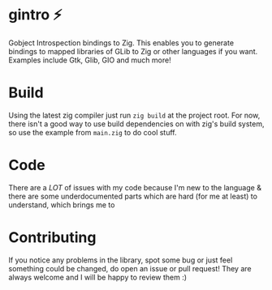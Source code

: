 # gintro ⚡
  Gobject Introspection bindings to Zig. This enables you to generate bindings to mapped libraries of GLib to Zig or other languages if you want. Examples include Gtk, Glib, GIO and much more!

# Build
  Using the latest zig compiler just run `zig build` at the project root. For now, there isn't a good way to use build dependencies on with zig's build system, so use the example from `main.zig` to do cool stuff.

# Code
  There are a *LOT* of issues with my code because I'm new to the language & there are some underdocumented parts which are hard (for me at least) to understand, which brings me to

# Contributing
  If you notice any problems in the library, spot some bug or just feel something could be changed, do open an issue or pull request! They are always welcome and I will be happy to review them :)
